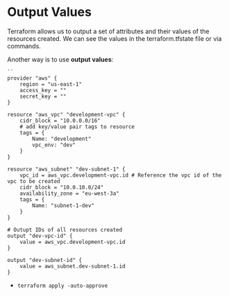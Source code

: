 # Output Values

Terraform allows us to output a set of attributes and their values of the
resources created. We can see the values in the terraform.tfstate file or via
commands.

Another way is to use **output values**:

```
``
provider "aws" {
    region = "us-east-1"
    access_key = ""
    secret_key = ""
}

resource "aws_vpc" "development-vpc" {
    cidr_block = "10.0.0.0/16"
    # add key/value pair tags to resource
    tags = {
        Name: "development"
        vpc_env: "dev"
    }
}

resource "aws_subnet" "dev-subnet-1" {
    vpc_id = aws_vpc.development-vpc.id # Reference the vpc id of the vpc to be created
    cidr_block = "10.0.10.0/24"
    availability_zone = "eu-west-3a"
    tags = {
        Name: "subnet-1-dev"
    }
}

# Outupt IDs of all resources created
output "dev-vpc-id" {
    value = aws_vpc.development-vpc.id
}

output "dev-subnet-id" {
    value = aws_subnet.dev-subnet-1.id
}
```

- `terraform apply -auto-approve`
